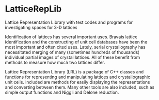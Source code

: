 # LatticeRepLib

Lattice Representation Library with test codes and programs for investigating spaces for 3-D lattices


Identification of lattices has several important uses. Bravais lattice identification and the constructing of unit cell databases have been the most important and often cited uses. Lately, serial crystallography has necessitated merging of many (sometimes hundreds of thousands) individual partial images of crystal lattices. All of these benefit from methods to measure how much two lattices differ.

Lattice Representation Library (LRL) is a package of C++ classes and functions for representing and manipulating lattices and crystallographic unit cells. Included are methods for easily displaying the representations and converting between them. Many other tools are also included, such as simple output functions and Niggli and Delone reduction.

